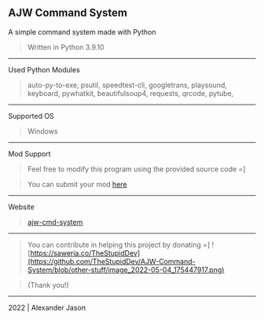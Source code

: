 AJW Command System
-------------------------------------------
A simple command system made with Python
>Written in Python 3.9.10
___________________________________________
Used Python Modules
>auto-py-to-exe, psutil, speedtest-cli, googletrans, playsound, keyboard, pywhatkit, beautifulsoup4, requests, qrcode, pytube, 
___________________________________________
Supported OS
>Windows
___________________________________________
Mod Support
>Feel free to modify this program using the provided source code =]

>You can submit your mod [here](https://forms.gle/TrN25mQdw7Ug3RJx7) 
___________________________________________
Website 
>[ajw-cmd-system](https://sites.google.com/view/ajw-cmd-system/) 
___________________________________________
>You can contribute in helping this project by donating =]
>![https://saweria.co/TheStupidDev](https://github.com/TheStupidDev/AJW-Command-System/blob/other-stuff/image_2022-05-04_175447917.png)

>(Thank you!) 

___________________________________________
2022 | Alexander Jason
